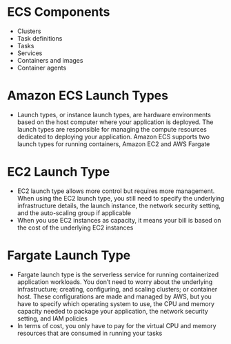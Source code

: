 
# ECS Components
- Clusters
- Task definitions
- Tasks
- Services
- Containers and images
- Container agents

# Amazon ECS Launch Types
- Launch types, or instance launch types, are hardware environments based on the host computer where your application 
  is deployed. The launch types are responsible for managing the compute resources dedicated to deploying your application. 
  Amazon ECS supports two launch types for running containers, Amazon EC2 and AWS Fargate
# EC2 Launch Type
- EC2 launch type allows more control but requires more management. When using the EC2 launch type, you still need to 
  specify the underlying infrastructure details, the launch instance, the network security setting, and the auto-scaling 
  group if applicable
- When you use EC2 instances as capacity, it means your bill is based on the cost of the underlying EC2 instances
# Fargate Launch Type
- Fargate launch type is the serverless service for running containerized application workloads. You don’t need to worry 
  about the underlying infrastructure; creating, configuring, and scaling clusters; or container host. These configurations 
  are made and managed by AWS, but you have to specify which operating system to use, the CPU and memory capacity needed 
  to package your application, the network security setting, and IAM policies
- In terms of cost, you only have to pay for the virtual CPU and memory resources that are consumed in running your tasks
